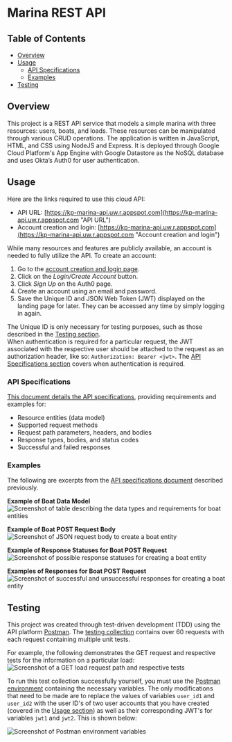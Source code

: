 # Marina REST API

## Table of Contents
- [Overview](#overview "Overview")
- [Usage](#usage "Usage")
  - [API Specifications](#specs "API Specifications")
  - [Examples](#examples "Examples")
- [Testing](#testing "Testing")

## Overview <a name="overview"></a>
This project is a REST API service that models a simple marina with three resources: users, boats, and loads. These resources can be manipulated through various CRUD operations. The application is written in JavaScript, HTML, and CSS using NodeJS and Express. It is deployed through Google Cloud Platform's App Engine with Google Datastore as the NoSQL database and uses Okta’s Auth0 for user authentication.

## Usage <a name="usage"></a>
Here are the links required to use this cloud API:
- API URL: [https://kp-marina-api.uw.r.appspot.com](https://kp-marina-api.uw.r.appspot.com "API URL")
- Account creation and login: [https://kp-marina-api.uw.r.appspot.com](https://kp-marina-api.uw.r.appspot.com "Account creation and login")

While many resources and features are publicly available, an account is needed to fully utilize the API. To create an account:
1. Go to the [account creation and login page](https://kp-marina-api.uw.r.appspot.com "Account creation and login").
2. Click on the _Login/Create Account_ button.
3. Click _Sign Up_ on the Auth0 page.
4. Create an account using an email and password.
5. Save the Unique ID and JSON Web Token (JWT) displayed on the landing page for later. They can be accessed any time by simply logging in again.

The Unique ID is only necessary for testing purposes, such as those described in the [Testing section](#testing "Testing").
<br>When authentication is required for a particular request, the JWT associated with the respective user should be attached to the request as an authorization header, like so: `Authorization: Bearer <jwt>`. The [API Specifications section](#specs "API Specifications") covers when authentication is required.

### API Specifications <a name="specs"></a>
[This document details the API specifications](API-specifications.pdf "API-specifications.pdf"), providing requirements and examples for:
- Resource entities (data model)
- Supported request methods
- Request path parameters, headers, and bodies
- Response types, bodies, and status codes
- Successful and failed responses

### Examples <a name="examples"></a>
The following are excerpts from the [API specifications document](API-specifications.pdf "API-specifications.pdf") described previously.

**Example of Boat Data Model**
![Screenshot of table describing the data types and requirements for boat entities](https://github.com/realKP/marina-API/assets/76978772/7ce21b8e-b605-4d4c-80a8-6cd947b600c7)

**Example of Boat POST Request Body**
![Screenshot of JSON request body to create a boat entity](https://github.com/realKP/marina-API/assets/76978772/3da66a6f-9240-46fe-9525-d6e9601be593)

**Example of Response Statuses for Boat POST Request**
![Screenshot of possible response statuses for creating a boat entity](https://github.com/realKP/marina-API/assets/76978772/1ff399b8-9ae4-40ea-928f-c501dc8addd4)

**Examples of Responses for Boat POST Request**
![Screenshot of successful and unsuccessful responses for creating a boat entity](https://github.com/realKP/marina-API/assets/76978772/66b3eeef-cc43-4eef-a680-a2ac5c15e52d)

## Testing <a name="testing"></a>
This project was created through test-driven development (TDD) using the API platform [Postman](https://www.postman.com/). The [testing collection](testing/marina-rest-api.postman_collection.json "marina-rest-api.postman_collection.json") contains over 60 requests with each request containing multiple unit tests.

For example, the following demonstrates the GET request and respective tests for the information on a particular load:
![Screenshot of a GET load request path and respective tests](https://github.com/realKP/marina-API/assets/76978772/34396b66-d1ad-41c6-b39a-500e1aeca955)

To run this test collection successfully yourself, you must use the [Postman environment](testing/marina-rest-api.postman_environment.json "marina-rest-api.postman_environment.json") containing the necessary variables. The only modifications that need to be made are to replace the values of variables `user_id1` and `user_id2` with the user ID's of two user accounts that you have created (covered in the [Usage section](#usage "Usage")) as well as their corresponding JWT's for variables `jwt1` and `jwt2`. This is shown below:

![Screenshot of Postman environment variables](https://github.com/realKP/marina-API/assets/76978772/0bc3508e-14e9-4036-bc9c-e115ea198666)

